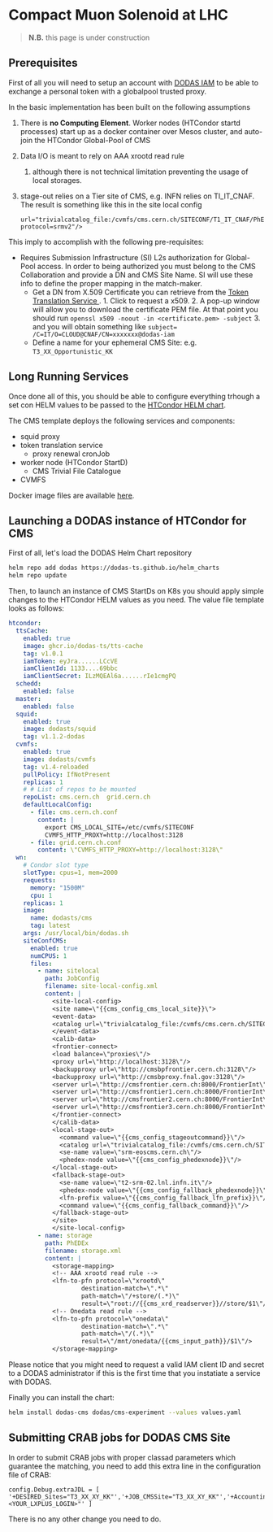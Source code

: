 # Compact Muon Solenoid at LHC

> **N.B.** this page is under construction

## Prerequisites

First of all you will need to setup an account with [DODAS IAM]() to be able to exchange a personal token with a globalpool trusted proxy. 

In the basic implementation has been built on the following assumptions 

1. There is **no Computing Element**. Worker nodes \(HTCondor startd processes\) start up as a docker container over Mesos cluster, and auto-join the HTCondor Global-Pool of CMS
2. Data I/O is meant to rely on AAA xrootd read rule 
   1. although there is not technical limitation preventing the usage of local storages.
3. stage-out relies on a Tier site of CMS, e.g. INFN relies on TI\_IT\_CNAF. The result is something like this in the site local config  


   ```text
   url="trivialcatalog_file:/cvmfs/cms.cern.ch/SITECONF/T1_IT_CNAF/PhEDEx/storage.xml?protocol=srmv2"/>
   ```

This imply to accomplish with the following pre-requisites: 

* Requires Submission Infrastructure \(SI\) L2s authorization for Global-Pool access. In order to being authorized you must belong to the CMS Collaboration and provide a DN and CMS Site Name. SI will use these info to define the proper mapping in the match-maker. 
  * Get a DN from X.509 Certificate you can retrieve from the [Token Translation Service ](https://dodas-tts.cloud.cnaf.infn.it/).  1. Click to request a x509.  2. A pop-up window will allow you to download the certificate PEM file. At that point you should run  `openssl x509 -noout -in <certificate.pem> -subject` 3. and you will obtain something like  `subject= /C=IT/O=CLOUD@CNAF/CN=xxxxxxx@dodas-iam`
  * Define a name for your ephemeral CMS Site: e.g.  `T3_XX_Opportunistic_KK`

## Long Running Services 

Once done all of this, you should be able to configure everything trhough a set con HELM values to be passed to the [HTCondor HELM chart](https://github.com/DODAS-TS/helm_charts/tree/master/stable/cms).

The CMS template deploys the following services and components:   
- squid proxy  
- token translation service
   - proxy renewal cronJob   
- worker node \(HTCondor StartD\) 
   - CMS Trivial File Catalogue
- CVMFS

Docker image files are available [here](https://github.com/DODAS-TS/dodas-docker-images).

## Launching a DODAS instance of HTCondor for CMS

First of all, let's load the DODAS Helm Chart repository

```bash
helm repo add dodas https://dodas-ts.github.io/helm_charts
helm repo update
```

Then, to launch an instance of CMS StartDs on K8s you should apply simple changes to the HTCondor HELM values as you need.
The value file template looks as follows:

```yaml
htcondor:
  ttsCache:
    enabled: true
    image: ghcr.io/dodas-ts/tts-cache
    tag: v1.0.1
    iamToken: eyJra......LCcVE
    iamClientId: 1133....69bbc
    iamClientSecret: ILzMQEAl6a......rIe1cmgPQ
  schedd:
    enabled: false
  master:
    enabled: false
  squid:
    enabled: true
    image: dodasts/squid
    tag: v1.1.2-dodas
  cvmfs:
    enabled: true
    image: dodasts/cvmfs
    tag: v1.4-reloaded
    pullPolicy: IfNotPresent
    replicas: 1
    # # List of repos to be mounted
    repoList: cms.cern.ch  grid.cern.ch
    defaultLocalConfig:
      - file: cms.cern.ch.conf
        content: |
          export CMS_LOCAL_SITE=/etc/cvmfs/SITECONF
          CVMFS_HTTP_PROXY=http://localhost:3128
      - file: grid.cern.ch.conf
        content: \"CVMFS_HTTP_PROXY=http://localhost:3128\"
  wn:
    # Condor slot type
    slotType: cpus=1, mem=2000
    requests:
      memory: "1500M"
      cpu: 1
    replicas: 1
    image:
      name: dodasts/cms
      tag: latest
    args: /usr/local/bin/dodas.sh
    siteConfCMS:
      enabled: true
      numCPUS: 1
      files:
        - name: sitelocal
          path: JobConfig
          filename: site-local-config.xml
          content: |
            <site-local-config>
            <site name=\"{{cms_config_cms_local_site}}\">
            <event-data>
            <catalog url=\"trivialcatalog_file:/cvmfs/cms.cern.ch/SITECONF/local/PhEDEx/storage.xml?protocol={{cms_input_protocol}}\"/>
            </event-data>
            <calib-data>
            <frontier-connect>
            <load balance=\"proxies\"/>
            <proxy url=\"http://localhost:3128\"/>
            <backupproxy url=\"http://cmsbpfrontier.cern.ch:3128\"/>
            <backupproxy url=\"http://cmsbproxy.fnal.gov:3128\"/>
            <server url=\"http://cmsfrontier.cern.ch:8000/FrontierInt\"/>
            <server url=\"http://cmsfrontier1.cern.ch:8000/FrontierInt\"/>
            <server url=\"http://cmsfrontier2.cern.ch:8000/FrontierInt\"/>
            <server url=\"http://cmsfrontier3.cern.ch:8000/FrontierInt\"/>
            </frontier-connect>
            </calib-data>
            <local-stage-out>
              <command value=\"{{cms_config_stageoutcommand}}\"/>
              <catalog url=\"trivialcatalog_file:/cvmfs/cms.cern.ch/SITECONF/{{cms_config_stageoutsite}}/PhEDEx/storage.xml?protocol={{cms_config_stageoutprotocol}}\"/>
              <se-name value=\"srm-eoscms.cern.ch\"/>
              <phedex-node value=\"{{cms_config_phedexnode}}\"/>
            </local-stage-out>
            <fallback-stage-out>
              <se-name value=\"t2-srm-02.lnl.infn.it\"/>
              <phedex-node value=\"{{cms_config_fallback_phedexnode}}\"/>
              <lfn-prefix value=\"{{cms_config_fallback_lfn_prefix}}\"/>
              <command value=\"{{cms_config_fallback_command}}\"/>
            </fallback-stage-out>
            </site>
            </site-local-config>
        - name: storage
          path: PhEDEx
          filename: storage.xml
          content: |
            <storage-mapping>
            <!-- AAA xrootd read rule -->
            <lfn-to-pfn protocol=\"xrootd\"
                    destination-match=\".*\"
                    path-match=\"/+store/(.*)\"
                    result=\"root://{{cms_xrd_readserver}}//store/$1\"/>
            <!-- Onedata read rule -->
            <lfn-to-pfn protocol=\"onedata\"
                    destination-match=\".*\"
                    path-match=\"/(.*)\"
                    result=\"/mnt/onedata/{{cms_input_path}}/$1\"/>
            </storage-mapping>

```

Please notice that you might need to request a valid IAM client ID and secret to a DODAS administrator if this is the first time that you instatiate a service with DODAS. 

Finally you can install the chart:

```bash
helm install dodas-cms dodas/cms-experiment --values values.yaml
```


## Submitting CRAB jobs for DODAS CMS Site 

In order to submit CRAB jobs with proper classad parameters which guarantee the matching, you need to add this extra line in the configuration file of CRAB: 

```text
config.Debug.extraJDL = [ '+DESIRED_Sites="T3_XX_XY_KK"','+JOB_CMSSite="T3_XX_XY_KK"','+AccountingGroup="highprio.<YOUR_LXPLUS_LOGIN>"' ]
```

There is no any other change you need to do. 

